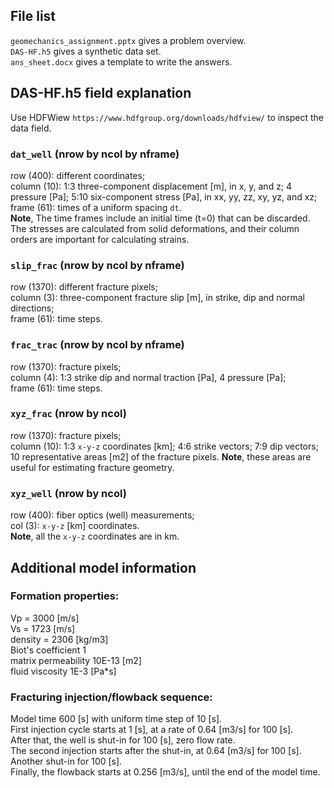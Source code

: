 ## File list
`geomechanics_assignment.pptx` gives a problem overview.   
`DAS-HF.h5` gives a synthetic data set.  
`ans_sheet.docx` gives a template to write the answers.
## DAS-HF.h5 field explanation
Use HDFWiew `https://www.hdfgroup.org/downloads/hdfview/` to inspect the data field.   
### `dat_well` (nrow by ncol by nframe)
row (400): different coordinates;   
column (10): 1:3 three-component displacement [m], in x, y, and z; 4 pressure [Pa]; 5:10 six-component stress [Pa], in xx, yy, zz, xy, yz, and xz;   
frame (61): times of a uniform spacing `dt`.   
**Note**, The time frames include an initial time (t=0) that can be discarded. The stresses are calculated from solid deformations, and their column orders are important for calculating strains.
### `slip_frac` (nrow by ncol by nframe)
row (1370): different fracture pixels;   
column (3): three-component fracture slip [m], in strike, dip and normal directions;   
frame (61): time steps.   
### `frac_trac` (nrow by ncol by nframe)
row (1370): fracture pixels;   
column (4): 1:3 strike dip and normal traction [Pa], 4 pressure [Pa];   
frame (61): time steps.   
### `xyz_frac` (nrow by ncol)
row (1370): fracture pixels;   
column (10): 1:3 `x-y-z` coordinates [km]; 4:6 strike vectors; 7:9 dip vectors; 10 representative areas [m2] of the fracture pixels. **Note**, these areas are useful for estimating fracture geometry.
### `xyz_well` (nrow by ncol)
row (400): fiber optics (well) measurements;   
col (3): `x-y-z` [km] coordinates.   
**Note**, all the `x-y-z` coordinates are in km.
## Additional model information
### Formation properties:   
Vp = 3000 [m/s]   
Vs = 1723 [m/s]   
density = 2306 [kg/m3]   
Biot's coefficient 1   
matrix permeability 10E-13 [m2]   
fluid viscosity 1E-3 [Pa*s]
### Fracturing injection/flowback sequence:   
Model time 600 [s] with uniform time step of 10 [s].   
First injection cycle starts at 1 [s], at a rate of 0.64 [m3/s] for 100 [s].   
After that, the well is shut-in for 100 [s], zero flow rate.   
The second injection starts after the shut-in, at 0.64 [m3/s] for 100 [s].   
Another shut-in for 100 [s].   
Finally, the flowback starts at 0.256 [m3/s], until the end of the model time.

